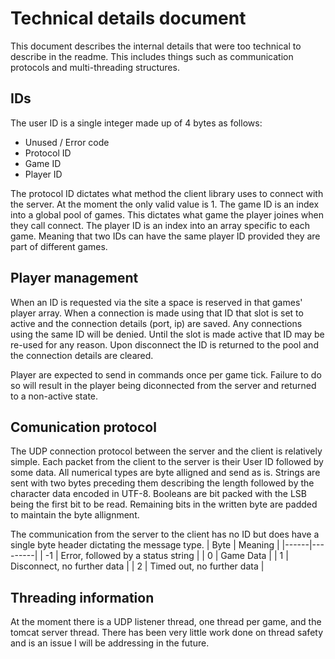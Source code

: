 # Technical details document

This document describes the internal details that were too technical to describe in the readme. This includes things such as communication protocols and multi-threading structures.

## IDs

The user ID is a single integer made up of 4 bytes as follows:
* Unused / Error code
* Protocol ID
* Game ID
* Player ID

The protocol ID dictates what method the client library uses to connect with the server. At the moment the only valid value is 1.
The game ID is an index into a global pool of games. This dictates what game the player joines when they call connect.
The player ID is an index into an array specific to each game. Meaning that two IDs can have the same player ID provided they are part of different games.

## Player management

When an ID is requested via the site a space is reserved in that games' player array. When a connection is made using that ID that slot is set to active and the connection details (port, ip) are saved. Any connections using the same ID will be denied. Until the slot is made active that ID may be re-used for any reason. Upon disconnect the ID is returned to the pool and the connection details are cleared.

Player are expected to send in commands once per game tick. Failure to do so will result in the player being diconnected from the server and returned to a non-active state.

## Comunication protocol

The UDP connection protocol between the server and the client is relatively simple. Each packet from the client to the server is their User ID followed by some data. All numerical types are byte alligned and send as is. Strings are sent with two bytes preceding them describing the length followed by the character data encoded in UTF-8. Booleans are bit packed with the LSB being the first bit to be read. Remaining bits in the written byte are padded to maintain the byte allignment.

The communication from the server to the client has no ID but does have a single byte header dictating the message type.
| Byte | Meaning |
|------|---------|
| -1   | Error, followed by a status string |
| 0    | Game Data |
| 1    | Disconnect, no further data |
| 2    | Timed out, no further data |

## Threading information

At the moment there is a UDP listener thread, one thread per game, and the tomcat server thread. There has been very little work done on thread safety and is an issue I will be addressing in the future.
